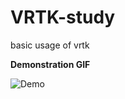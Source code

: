 # VRTK-study
 basic usage of vrtk

**Demonstration GIF**

![Demo](https://raw.githubusercontent.com/GoldExperience/BlogImages/master/Demo.gif)
